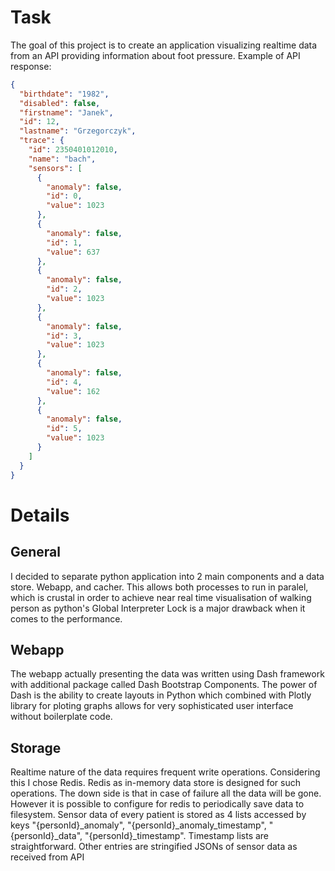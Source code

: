 # Task
The goal of this project is to create an application visualizing realtime data from an API providing information about foot pressure. Example of API response:
```json
{
  "birthdate": "1982",
  "disabled": false,
  "firstname": "Janek",
  "id": 12,
  "lastname": "Grzegorczyk",
  "trace": {
    "id": 2350401012010,
    "name": "bach",
    "sensors": [
      {
        "anomaly": false,
        "id": 0,
        "value": 1023
      },
      {
        "anomaly": false,
        "id": 1,
        "value": 637
      },
      {
        "anomaly": false,
        "id": 2,
        "value": 1023
      },
      {
        "anomaly": false,
        "id": 3,
        "value": 1023
      },
      {
        "anomaly": false,
        "id": 4,
        "value": 162
      },
      {
        "anomaly": false,
        "id": 5,
        "value": 1023
      }
    ]
  }
}
```

# Details

## General
I decided to separate python application into 2 main components and a data store. Webapp, and cacher. This allows both processes to run in paralel, which is crustal in order to achieve near real time visualisation of walking person as python's Global Interpreter Lock is a major drawback when it comes to the performance.

## Webapp
The webapp actually presenting the data was written using Dash framework with additional package called Dash Bootstrap Components. The power of Dash is the ability to create layouts in Python which combined with Plotly library for ploting graphs allows for very sophisticated user interface without boilerplate code.

## Storage
Realtime nature of the data requires frequent write operations. Considering this I chose Redis. Redis as in-memory data store is designed for such operations. The down side is that in case of failure all the data will be gone. However it is possible to configure for redis to periodically save data to filesystem. Sensor data of every patient is stored as 4 lists
accessed by keys "{personId}_anomaly", "{personId}_anomaly_timestamp", "{personId}_data", "{personId}_timestamp". Timestamp lists are straightforward. Other entries are stringified JSONs of sensor data as received from API


